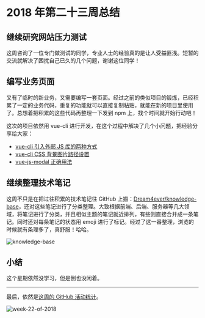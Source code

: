 # 2018 年第二十三周总结

## 继续研究网站压力测试

这周咨询了一位专门做测试的同学，专业人士的经验真的是让人受益匪浅。短暂的交流就解决了困扰自己已久的几个问题，谢谢这位同学！

## 编写业务页面

又有了临时的新业务，又需要编写一套页面。经过之前的类似项目的锻炼，已经积累了一定的业务代码，重复的功能就可以直接复制粘贴，就能在新的项目里使用了。总想着把积累的这些代码再整理一下发到 npm 上，找个时间就开始行动吧！

这次的项目依然用 vue-cli 进行开发，在这个过程中解决了几个小问题，把经验分享给大家：

- [vue-cli 引入外部 JS 库的两种方式](https://github.com/Dream4ever/knowledge-base/issues/36)
- [vue-cli CSS 背景图片路径设置](https://github.com/Dream4ever/knowledge-base/issues/33)
- [vue-js-modal 正确用法](https://github.com/Dream4ever/knowledge-base/issues/35)

## 继续整理技术笔记

这周不只是在把过往积累的技术笔记往 GitHub 上搬：[Dream4ever/knowledge-base](https://github.com/Dream4ever/knowledge-base)，还对这些笔记进行了分类整理。大致根据前端、后端、服务器等几大领域，将笔记进行了分类，并且相似主题的笔记就近排列，有些则直接合并成一条笔记。同时还对每条笔记的状态用 emoji 进行了标记。经过了这一番整理，浏览的时候就有条理多了，真舒服！哈哈。

![knowledge-base](http://owve9bvtw.bkt.clouddn.com/FqeK6vD0XCjb0ZwMTvvTOocjN--P)

## 小结

这个星期依然没学习，但是倒也没闲着。

---

最后，依然是[这周的 GitHub 活动统计](https://github.com/Dream4ever?tab=overview&from=2018-05-28&to=2018-06-03)。

![week-22-of-2018](http://owve9bvtw.bkt.clouddn.com/FoVjh3qBQaZq1k0mSwlzskVgbPoF)
